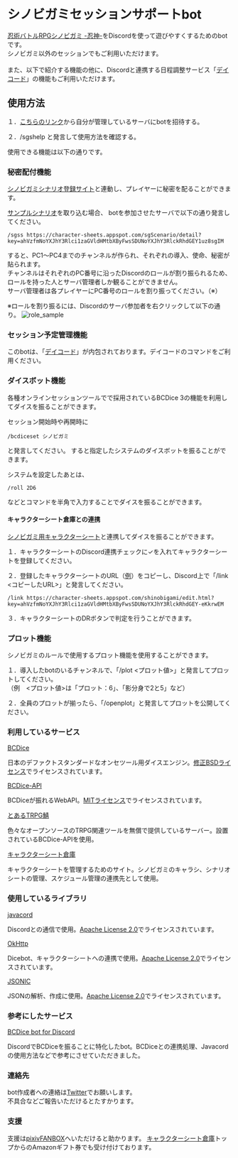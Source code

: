 # シノビガミセッションサポートbot

[忍術バトルRPGシノビガミ -忍神-](http://www.bouken.jp/pd/sg/)をDiscordを使って遊びやすくするためのbotです。<br>
シノビガミ以外のセッションでもご利用いただけます。<br>
<br>
また、以下で紹介する機能の他に、Discordと連携する日程調整サービス「[デイコード](https://character-sheets.appspot.com/schedule/)」の機能もご利用いただけます。


## 使用方法
１．[こちらのリンク](https://discordapp.com/oauth2/authorize?client_id=611880245707931648&permissions=8&scope=bot%20applications.commands)から自分が管理しているサーバにbotを招待する。

２．/sgshelp と発言して使用方法を確認する。



使用できる機能は以下の通りです。

### 秘密配付機能
[シノビガミシナリオ登録サイト](https://character-sheets.appspot.com/sgScenario/)と連動し、プレイヤーに秘密を配ることができます。

[サンプルシナリオ](https://character-sheets.appspot.com/sgScenario/detail?key=ahVzfmNoYXJhY3Rlci1zaGVldHMtbXByFwsSDUNoYXJhY3RlckRhdGEY1uz8sgIM)を取り込む場合、
botを参加させたサーバで以下の通り発言してください。

~~~
/sgss https://character-sheets.appspot.com/sgScenario/detail?key=ahVzfmNoYXJhY3Rlci1zaGVldHMtbXByFwsSDUNoYXJhY3RlckRhdGEY1uz8sgIM
~~~

すると、PC1～PC4までのチャンネルが作られ、それぞれの導入、使命、秘密が貼られます。<br>
チャンネルはそれぞれのPC番号に沿ったDiscordのロールが割り振られるため、ロールを持った人とサーバ管理者しか観ることができません。<br>
サーバ管理者は各プレイヤーにPC番号のロールを割り振ってください。（※）<br>

※ロールを割り振るには、Discordのサーバ参加者を右クリックして以下の通り。
![role_sample](https://user-images.githubusercontent.com/54463631/84027713-615a0980-a9ca-11ea-90c5-b8e7f164dfde.png)


### セッション予定管理機能
このbotは、「[デイコード](https://character-sheets.appspot.com/schedule/)」が内包されております。デイコードのコマンドをご利用ください。



### ダイスボット機能
各種オンラインセッションツールでで採用されているBCDice 3の機能を利用してダイスを振ることができます。

セッション開始時や再開時に

~~~
/bcdiceset シノビガミ
~~~

と発言してください。
すると指定したシステムのダイスボットを振ることができます。

システムを設定したあとは、

~~~
/roll 2D6
~~~

などとコマンドを半角で入力することでダイスを振ることができます。



#### キャラクターシート倉庫との連携
[シノビガミ用キャラクターシート](https://character-sheets.appspot.com/shinobigami/)と連携してダイスを振ることができます。

１．キャラクターシートのDiscord連携チェックに✓を入れてキャラクターシートを登録してください。

２．登録したキャラクターシートのURL（[例](https://character-sheets.appspot.com/shinobigami/edit.html?key=ahVzfmNoYXJhY3Rlci1zaGVldHMtbXByFwsSDUNoYXJhY3RlckRhdGEY-eKkrwEM)）をコピーし、Discord上で「/link <コピーしたURL>」と発言してください。

~~~
/link https://character-sheets.appspot.com/shinobigami/edit.html?key=ahVzfmNoYXJhY3Rlci1zaGVldHMtbXByFwsSDUNoYXJhY3RlckRhdGEY-eKkrwEM
~~~

３．キャラクターシートのDRボタンで判定を行うことができます。


### プロット機能
シノビガミのルールで使用するプロット機能を使用することができます。

１．導入したbotのいるチャンネルで、「/plot <プロット値>」と発言してプロットしてください。<br>
（例　<プロット値>は「プロット：6」、「影分身で2と5」など）

２．全員のプロットが揃ったら、「/openplot」と発言してプロットを公開してください。


### 利用しているサービス
[BCDice](https://github.com/bcdice/BCDice)

日本のデファクトスタンダードなオンセツール用ダイスエンジン。[修正BSDライセンス](https://github.com/bcdice/BCDice/blob/master/LICENSE)でライセンスされています。



[BCDice-API](https://github.com/ysakasin/bcdice-api)

BCDiceが振れるWebAPI。[MITライセンス](https://github.com/ysakasin/bcdice-api/blob/master/LICENSE)でライセンスされています。



[とあるTRPG鯖](https://bcdice.onlinesession.app/)

色々なオープンソースのTRPG関連ツールを無償で提供しているサーバー。設置されているBCDice-APIを使用。


[キャラクターシート倉庫](https://character-sheets.appspot.com/)

キャラクターシートを管理するためのサイト。シノビガミのキャラシ、シナリオシートの管理、スケジュール管理の連携先として使用。


### 使用しているライブラリ
[javacord](https://github.com/Javacord/Javacord)

Discordとの通信で使用。[Apache License 2.0](https://github.com/Javacord/Javacord/blob/master/LICENSE)でライセンスされています。


[OkHttp](https://square.github.io/okhttp/)

Dicebot、キャラクターシートへの連携で使用。[Apache License 2.0](https://square.github.io/okhttp/#license)でライセンスされています。


[JSONIC](https://github.com/hidekatsu-izuno/jsonic)

JSONの解析、作成に使用。[Apache License 2.0](https://github.com/hidekatsu-izuno/jsonic/blob/master/LICENSE)でライセンスされています。


### 参考にしたサービス
[BCDice bot for Discord](https://github.com/Shunshun94/discord-bcdicebot)

DiscordでBCDiceを振ることに特化したbot。BCDiceとの連携処理、Javacordの使用方法などで参考にさせていただきました。



### 連絡先
bot作成者への連絡は[Twitter](https://twitter.com/kg_masashige/)でお願いします。<br>
不具合などご報告いただけるとたすかります。

### 支援
支援は[pixivFANBOX](https://kg-masashige.fanbox.cc/)へいただけると助かります。
[キャラクターシート倉庫](https://character-sheets.appspot.com/)トップからのAmazonギフト券でも受け付けております。
